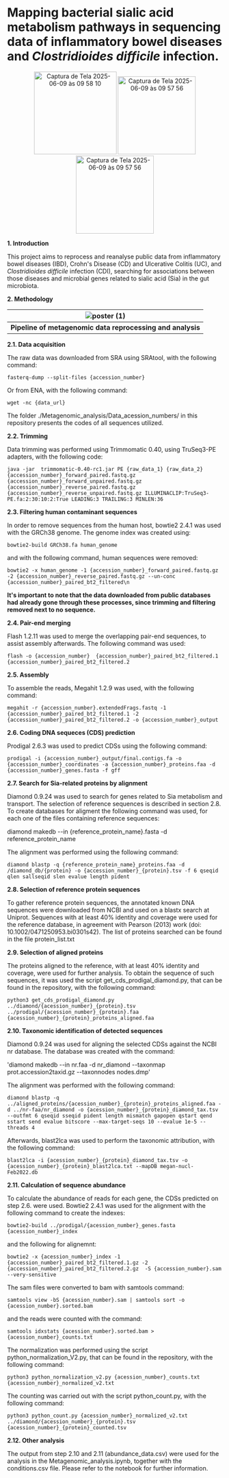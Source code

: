 # Mapping bacterial sialic acid metabolism pathways in sequencing data of inflammatory bowel diseases and _Clostridioides difficile_ infection.
<div align="center">
<img width="193" alt="Captura de Tela 2025-06-09 às 09 58 10" src="https://github.com/user-attachments/assets/8818ef69-0de2-4283-8e07-f37f7458a15b" />
<img width="182" alt="Captura de Tela 2025-06-09 às 09 57 56" src="https://github.com/user-attachments/assets/1e085ad8-f184-4e28-a370-d6d9d940490e" />
<img width="182" alt="Captura de Tela 2025-06-09 às 09 57 56" src="https://github.com/user-attachments/assets/9fc3cb8c-c59b-44e3-ad68-3b1d5779e4c9" />
</div>

**1. Introduction**

This project aims to reprocess and reanalyse public data from inflammatory bowel diseases (IBD), Crohn's Disease (CD) and Ulcerative Colitis (UC), and _Clostridioides difficile_ infection (CDI), searching for associations between those diseases and microbial genes related to sialic acid (Sia) in the gut microbiota.

**2. Methodology**

| ![poster (1)](https://github.com/user-attachments/assets/b5f0aeff-9e5c-48f0-95af-3de81b5fc2af) |
|:------------------------------------------------------------------------------------------:|
| **Pipeline of metagenomic data reprocessing and analysis**                                    |

**2.1. Data acquisition**

The raw data was downloaded from SRA using SRAtool, with the following command:

`fasterq-dump --split-files {accession_number}`

Or from ENA, with the following command:

`wget -nc {data_url}`

The folder ./Metagenomic_analysis/Data_acession_numbers/ in this repository presents the codes of all sequences utilized.

**2.2. Trimming**

Data trimming was performed using Trimmomatic 0.40, using TruSeq3-PE adapters, with the following code:

`java -jar  trimmomatic-0.40-rc1.jar PE {raw_data_1} {raw_data_2} {accession_number}_forward_paired.fastq.gz {accession_number}_forward_unpaired.fastq.gz {accession_number}_reverse_paired.fastq.gz {accession_number}_reverse_unpaired.fastq.gz ILLUMINACLIP:TruSeq3-PE.fa:2:30:10:2:True LEADING:3 TRAILING:3 MINLEN:36`

**2.3. Filtering human contaminant sequences**

In order to remove sequences from the human host, bowtie2 2.4.1 was used with the GRCh38 genome. The genome index was created using:

`bowtie2-build GRCh38.fa human_genome`

and with the following command, human sequences were removed:

`bowtie2 -x human_genome -1 {accession_number}_forward_paired.fastq.gz -2 {accession_number}_reverse_paired.fastq.gz --un-conc {accession_number}_paired_bt2_filtered\n`

**It's important to note that the data downloaded from public databases had already gone through these processes, since trimming and filtering removed next to no sequence.**

**2.4. Pair-end merging**

Flash 1.2.11 was used to merge the overlapping pair-end sequences, to assist assembly afterwards. The following command was used:

`flash -o {accession_number}  {accession_number}_paired_bt2_filtered.1  {accession_number}_paired_bt2_filtered.2`

**2.5. Assembly**

To assemble the reads, Megahit 1.2.9 was used, with the following command:

`megahit -r {accession_number}.extendedFrags.fastq -1 {accession_number}_paired_bt2_filtered.1 -2 {accession_number}_paired_bt2_filtered.2 -o {accession_number}_output`

**2.6. Coding DNA sequeces (CDS) prediction**

Prodigal 2.6.3 was used to predict CDSs using the following command:

`prodigal -i {accession_number}_output/final.contigs.fa -o {accession_number}_coordinates -a {accession_number}_proteins.faa -d {accession_number}_genes.fasta -f gff`

**2.7. Search for Sia-related proteins by alignment**

Diamond 0.9.24 was used to search for genes related to Sia metabolism and transport. The selection of reference sequences is described in section 2.8. To create databases for aligment the following command was used, for each one of the files containing reference sequences:

diamond makedb --in {reference_protein_name}.fasta -d reference_protein_name

The alignment was performed using the following command:

`diamond blastp -q {reference_protein_name}_proteins.faa -d /diamond_db/{protein} -o {accession_number}_{protein}.tsv -f 6 qseqid qlen sallseqid slen evalue length pident`

**2.8. Selection of reference protein sequences**

To gather reference protein sequences, the annotated known DNA sequences were downloaded from NCBI and used on a blastx search at Uniprot. Sequences with at least 40% identity and coverage were used for the reference database, in agreement with Pearson (2013) work (doi: 10.1002/0471250953.bi0301s42). The list of proteins searched can be found in the file protein_list.txt

**2.9. Selection of aligned proteins**

The proteins aligned to the reference, with at least 40% identity and coverage, were used for further analysis. To obtain the sequence of such sequences, it was used the script get_cds_prodigal_diamond.py, that can be found in the repository, with the following command:

`python3 get_cds_prodigal_diamond.py ../diamond/{acession_number}_{protein}.tsv ../prodigal/{acession_number}_{protein}.faa {acession_number}_{protein}_proteins_aligned.faa`

**2.10. Taxonomic identification of detected sequences**

Diamond 0.9.24 was used for aligning the selected CDSs against the NCBI nr database. The database was created with the command:

'diamond makedb --in nr.faa -d nr_diamond --taxonmap  prot.accession2taxid.gz --taxonnodes nodes.dmp'

The alignment was performed with the following command:

`diamond blastp -q ../aligned_proteins/{acession_number}_{protein}_proteins_aligned.faa -d ../nr-faa/nr_diamond -o {acession_number}_{protein}_diamond_tax.tsv --outfmt 6 qseqid sseqid pident length mismatch gapopen qstart qend sstart send evalue bitscore --max-target-seqs 10 --evalue 1e-5 --threads 4`

Afterwards, blast2lca was used to perform the taxonomic attribution, with the following command:

`blast2lca -i {acession_number}_{protein}_diamond_tax.tsv -o {acession_number}_{protein}_blast2lca.txt --mapDB megan-nucl-Feb2022.db`

**2.11. Calculation of sequence abundance**

To calculate the abundance of reads for each gene, the CDSs predicted on step 2.6. were used. Bowtie2 2.4.1 was used for the alignment with the following command to create the indexes:

`bowtie2-build ../prodigal/{acession_number}_genes.fasta {acession_number}_index`

and the following for alignemnt:

`bowtie2 -x {acession_number}_index -1 {accession_number}_paired_bt2_filtered.1.gz -2 {accession_number}_paired_bt2_filtered.2.gz  -S {accession_number}.sam --very-sensitive`

The sam files were converted to bam with samtools command:

`samtools view -bS {acession_number}.sam | samtools sort -o {acession_number}.sorted.bam`

and the reads were counted with the command:

`samtools idxstats {acession_number}.sorted.bam > {acession_number}_counts.txt`

The normalization was performed using the script python_normalization_V2.py, that can be found in the repository, with the following command:

`python3 python_normalization_v2.py {acession_number}_counts.txt  {acession_number}_normalized_v2.txt`

The counting was carried out with the script python_count.py, with the following command:

`python3 python_count.py {acession_number}_normalized_v2.txt ../diamond/{acession_number}_{protein}.tsv {acession_number}_{protein}_counted.tsv`

**2.12. Other analysis**

The output from step 2.10 and 2.11 (abundance_data.csv) were  used for the analysis in the Metagenomic_analysis.ipynb, together with the conditions.csv file. Please refer to the notebook for further information.

